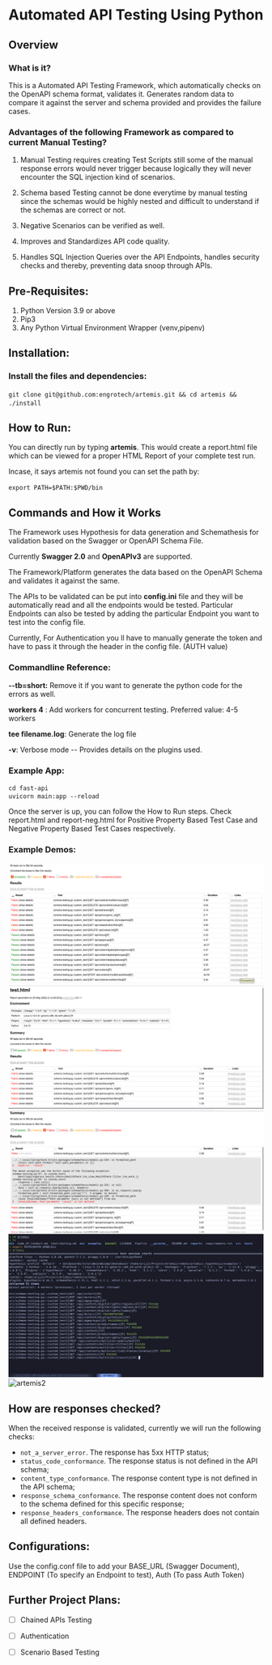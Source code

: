 # Automated API Testing Using Python


## Overview

### What is it?

This is a Automated API Testing Framework, which automatically checks on the OpenAPI schema format, validates it. Generates random data to compare it against the server and schema provided and provides the failure cases.


### Advantages of the following Framework as compared to current Manual Testing?

1. Manual Testing requires creating Test Scripts still some of the manual response errors would never trigger because logically they will never encounter the SQL injection kind of scenarios.

2. Schema based Testing cannot be done everytime by manual testing since the schemas would be highly nested and difficult to understand if the schemas are correct or not.

3. Negative Scenarios can be verified as well. 

4. Improves and Standardizes API code quality.

5. Handles SQL Injection Queries over the API Endpoints, handles security checks and thereby, preventing data snoop through APIs.

## Pre-Requisites:

1. Python Version 3.9 or above
2. Pip3
3. Any Python Virtual Environment Wrapper (venv,pipenv) 

## Installation:

### Install the files and dependencies:

`
git clone git@github.com:engrotech/artemis.git &&
cd artemis &&
./install
`

## How to Run:

You can directly run by typing **artemis**. This would create a report.html file which can be viewed for a proper 
HTML Report of your complete test run. 

Incase, it says artemis not found you can set the path by:

`
export PATH=$PATH:$PWD/bin
`

## Commands and How it Works

The Framework uses Hypothesis for data generation and Schemathesis for validation 
based on the Swagger or OpenAPI Schema File. 


Currently **Swagger 2.0** and **OpenAPIv3** are supported. 

The Framework/Platform generates the data based on the OpenAPI Schema and validates it against the same. 

The APIs to be validated can be put into **config.ini** file and they will be automatically read and all the endpoints would be tested. 
Particular Endpoints can also be tested by adding the particular Endpoint you want to test into the config file.


Currently, For Authentication you ll have to manually generate the token and have to pass it through the header in the config file. (AUTH value)

### Commandline Reference:

**--tb=short:** Remove it if you want to generate the python code for the errors as well.

**workers 4** : Add workers for concurrent testing. Preferred value: 4-5 workers 

**tee filename.log**: Generate the log file

**-v**: Verbose mode -- Provides details on the plugins used.

### Example App:

```
cd fast-api
uvicorn main:app --reload

```

Once the server is up, you can follow the How to Run steps. Check report.html and report-neg.html for Positive Property Based Test Case and 
Negative Property Based Test Cases respectively.

### Example Demos:

![artemis1](images/1.png)
![artemis5](images/2.png)
![artemis4](images/3.png)
![artemis3](images/4.png)
![artemis2](images/5.png)

## How are responses checked?

When the received response is validated,  currently we will run the following checks:

- `not_a_server_error`. The response has 5xx HTTP status;
- `status_code_conformance`. The response status is not defined in the API schema;
- `content_type_conformance`. The response content type is not defined in the API schema;
- `response_schema_conformance`. The response content does not conform to the schema defined for this specific response;
- `response_headers_conformance`. The response headers does not contain all defined headers.

## Configurations:

Use the config.conf file to add your BASE_URL (Swagger Document), ENDPOINT (To specify an Endpoint to test), Auth (To pass Auth Token) 

## Further Project Plans:

- [  ] Chained APIs Testing 
- [  ] Authentication
- [  ] Scenario Based Testing



